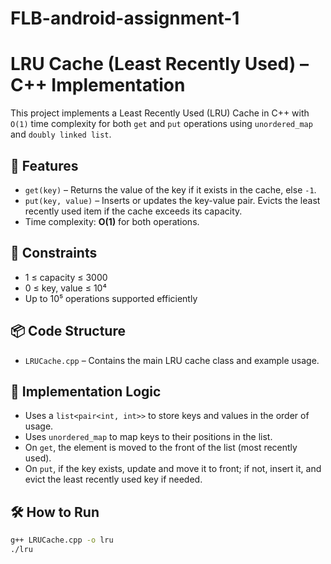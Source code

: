 # FLB-android-assignment-1
# LRU Cache (Least Recently Used) – C++ Implementation

This project implements a Least Recently Used (LRU) Cache in C++ with `O(1)` time complexity for both `get` and `put` operations using `unordered_map` and `doubly linked list`.

## 🚀 Features

- `get(key)` – Returns the value of the key if it exists in the cache, else `-1`.
- `put(key, value)` – Inserts or updates the key-value pair. Evicts the least recently used item if the cache exceeds its capacity.
- Time complexity: **O(1)** for both operations.

## 📌 Constraints

- 1 ≤ capacity ≤ 3000
- 0 ≤ key, value ≤ 10⁴
- Up to 10⁵ operations supported efficiently

## 📦 Code Structure

- `LRUCache.cpp` – Contains the main LRU cache class and example usage.

## 🧠 Implementation Logic

- Uses a `list<pair<int, int>>` to store keys and values in the order of usage.
- Uses `unordered_map` to map keys to their positions in the list.
- On `get`, the element is moved to the front of the list (most recently used).
- On `put`, if the key exists, update and move it to front; if not, insert it, and evict the least recently used key if needed.

## 🛠️ How to Run

```bash
g++ LRUCache.cpp -o lru
./lru
